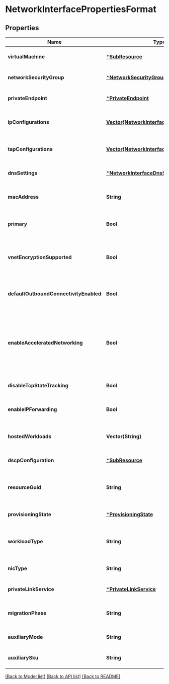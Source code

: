 # NetworkInterfacePropertiesFormat


## Properties
Name | Type | Description | Notes
------------ | ------------- | ------------- | -------------
**virtualMachine** | [***SubResource**](SubResource.md) |  | [optional] [default to nothing]
**networkSecurityGroup** | [***NetworkSecurityGroup**](NetworkSecurityGroup.md) |  | [optional] [default to nothing]
**privateEndpoint** | [***PrivateEndpoint**](PrivateEndpoint.md) |  | [optional] [default to nothing]
**ipConfigurations** | [**Vector{NetworkInterfaceIPConfiguration}**](NetworkInterfaceIPConfiguration.md) | A list of IPConfigurations of the network interface. | [optional] [default to nothing]
**tapConfigurations** | [**Vector{NetworkInterfaceTapConfiguration}**](NetworkInterfaceTapConfiguration.md) | A list of TapConfigurations of the network interface. | [optional] [readonly] [default to nothing]
**dnsSettings** | [***NetworkInterfaceDnsSettings**](NetworkInterfaceDnsSettings.md) |  | [optional] [default to nothing]
**macAddress** | **String** | The MAC address of the network interface. | [optional] [readonly] [default to nothing]
**primary** | **Bool** | Whether this is a primary network interface on a virtual machine. | [optional] [readonly] [default to nothing]
**vnetEncryptionSupported** | **Bool** | Whether the virtual machine this nic is attached to supports encryption. | [optional] [readonly] [default to nothing]
**defaultOutboundConnectivityEnabled** | **Bool** | Whether default outbound connectivity for nic was configured or not. | [optional] [readonly] [default to nothing]
**enableAcceleratedNetworking** | **Bool** | If the network interface is configured for accelerated networking. Not applicable to VM sizes which require accelerated networking. | [optional] [default to nothing]
**disableTcpStateTracking** | **Bool** | Indicates whether to disable tcp state tracking. | [optional] [default to nothing]
**enableIPForwarding** | **Bool** | Indicates whether IP forwarding is enabled on this network interface. | [optional] [default to nothing]
**hostedWorkloads** | **Vector{String}** | A list of references to linked BareMetal resources. | [optional] [readonly] [default to nothing]
**dscpConfiguration** | [***SubResource**](SubResource.md) |  | [optional] [default to nothing]
**resourceGuid** | **String** | The resource GUID property of the network interface resource. | [optional] [readonly] [default to nothing]
**provisioningState** | [***ProvisioningState**](ProvisioningState.md) |  | [optional] [default to nothing]
**workloadType** | **String** | WorkloadType of the NetworkInterface for BareMetal resources | [optional] [default to nothing]
**nicType** | **String** | Type of Network Interface resource. | [optional] [default to nothing]
**privateLinkService** | [***PrivateLinkService**](PrivateLinkService.md) |  | [optional] [default to nothing]
**migrationPhase** | **String** | Migration phase of Network Interface resource. | [optional] [default to nothing]
**auxiliaryMode** | **String** | Auxiliary mode of Network Interface resource. | [optional] [default to nothing]
**auxiliarySku** | **String** | Auxiliary sku of Network Interface resource. | [optional] [default to nothing]


[[Back to Model list]](../README.md#models) [[Back to API list]](../README.md#api-endpoints) [[Back to README]](../README.md)


